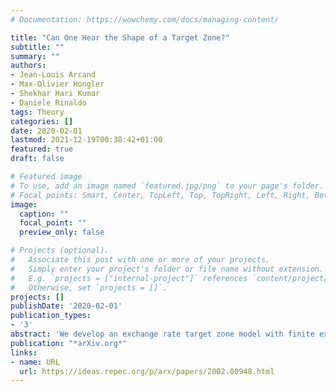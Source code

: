 ```yaml
---
# Documentation: https://wowchemy.com/docs/managing-content/

title: "Can One Hear the Shape of a Target Zone?"
subtitle: ""
summary: ""
authors:
- Jean-Louis Arcand
- Max-Olivier Hongler
- Shekhar Hari Kumar
- Daniele Rinaldo
tags: Theory
categories: []
date: 2020-02-01
lastmod: 2021-12-19T00:38:42+01:00
featured: true
draft: false

# Featured image
# To use, add an image named `featured.jpg/png` to your page's folder.
# Focal points: Smart, Center, TopLeft, Top, TopRight, Left, Right, BottomLeft, Bottom, BottomRight.
image:
  caption: ""
  focal_point: ""
  preview_only: false

# Projects (optional).
#   Associate this post with one or more of your projects.
#   Simply enter your project's folder or file name without extension.
#   E.g. `projects = ["internal-project"]` references `content/project/deep-learning/index.md`.
#   Otherwise, set `projects = []`.
projects: []
publishDate: '2020-02-01'
publication_types:
- '3'
abstract: 'We develop an exchange rate target zone model with finite exit time and non-Gaussian tails. We show how the tails are a consequence of time-varying investor risk aversion, which generates mean-preserving spreads in the fundamental distribution. We solve explicitly for stationary and non-stationary exchange rate paths, and show how both depend continuously on the distance to the exit time and the target zone bands. This enables us to show how central bank intervention is endogenous to both the distance of the fundamental to the band and the underlying risk. We discuss how the feasibility of the target zone is shaped by the set horizon and the degree of underlying risk, and we determine a minimum time at which the required parity can be reached. We prove that increases in risk after a certain threshold can yield endogenous regime shifts where the &quot;honeymoon effects&quot; vanish and the target zone cannot be feasibly maintained. None of these results can be obtained by means of the standard Gaussian or affine models. Numerical simulations allow us to recover all the exchange rate densities established in the target zone literature.'
publication: "*arXiv.org*"
links:
- name: URL
  url: https://ideas.repec.org/p/arx/papers/2002.00948.html
---
```

